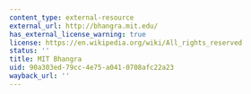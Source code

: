 ```yaml
---
content_type: external-resource
external_url: http://bhangra.mit.edu/
has_external_license_warning: true
license: https://en.wikipedia.org/wiki/All_rights_reserved
status: ''
title: MIT Bhangra
uid: 90a303ed-79cc-4e75-a041-0708afc22a23
wayback_url: ''
---
```

